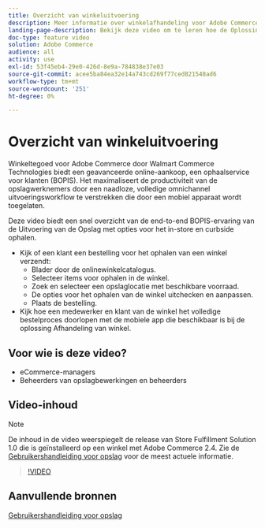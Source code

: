 ```yaml
---
title: Overzicht van winkeluitvoering
description: Meer informatie over winkelafhandeling voor Adobe Commerce via Walmart Commerce Technologies, een geavanceerde omnichannel afhandeling die een einde maakt aan Online kopen, Ophalen in-Store (BOPIS)-ervaring.
landing-page-description: Bekijk deze video om te leren hoe de Oplossing van de Afhandeling van de Opslag klanten het gemak van in-store en curbside ophaaldienst aanbiedt en werknemers efficiënter, mobiel-klaar uitvoeringswerkschema's opslaat om, stadium, en handbestellingen van de opslagbestellingen aan klanten te selecteren.
doc-type: feature video
solution: Adobe Commerce
audience: all
activity: use
exl-id: 53f45eb4-29e0-426d-8e9a-784838e37e03
source-git-commit: acee5ba84ea32e14a743cd269f77ced821548ad6
workflow-type: tm+mt
source-wordcount: '251'
ht-degree: 0%

---
```


# Overzicht van winkeluitvoering

Winkeltegoed voor Adobe Commerce door Walmart Commerce Technologies biedt een geavanceerde online-aankoop, een ophaalservice voor klanten (BOPIS). Het maximaliseert de productiviteit van de opslagwerknemers door een naadloze, volledige omnichannel uitvoeringsworkflow te verstrekken die door een mobiel apparaat wordt toegelaten.

Deze video biedt een snel overzicht van de end-to-end BOPIS-ervaring van de Uitvoering van de Opslag met opties voor het in-store en curbside ophalen.

- Kijk of een klant een bestelling voor het ophalen van een winkel verzendt:
   - Blader door de onlinewinkelcatalogus.
   - Selecteer items voor ophalen in de winkel.
   - Zoek en selecteer een opslaglocatie met beschikbare voorraad.
   - De opties voor het ophalen van de winkel uitchecken en aanpassen.
   - Plaats de bestelling.
- Kijk hoe een medewerker en klant van de winkel het volledige bestelproces doorlopen met de mobiele app die beschikbaar is bij de oplossing Afhandeling van winkel.

## Voor wie is deze video?

- eCommerce-managers
- Beheerders van opslagbewerkingen en beheerders

## Video-inhoud

>[!NOTE]
>
>De inhoud in de video weerspiegelt de release van Store Fulfillment Solution 1.0 die is geïnstalleerd op een winkel met Adobe Commerce 2.4. Zie de [Gebruikershandleiding voor opslag](https://experienceleague.adobe.com/docs/commerce-merchant-services/store-fulfillment/introduction.html) voor de meest actuele informatie.

>[!VIDEO](https://video.tv.adobe.com/v/343653?quality=12&learn=on)

## Aanvullende bronnen

[Gebruikershandleiding voor opslag](https://experienceleague.adobe.com/docs/commerce-merchant-services/store-fulfillment/introduction.html)
